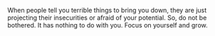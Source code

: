 When people tell you terrible things to bring you down, they are just projecting their insecurities or afraid of your potential. So, do not be bothered. It has nothing to do with you. Focus on yourself and grow.
